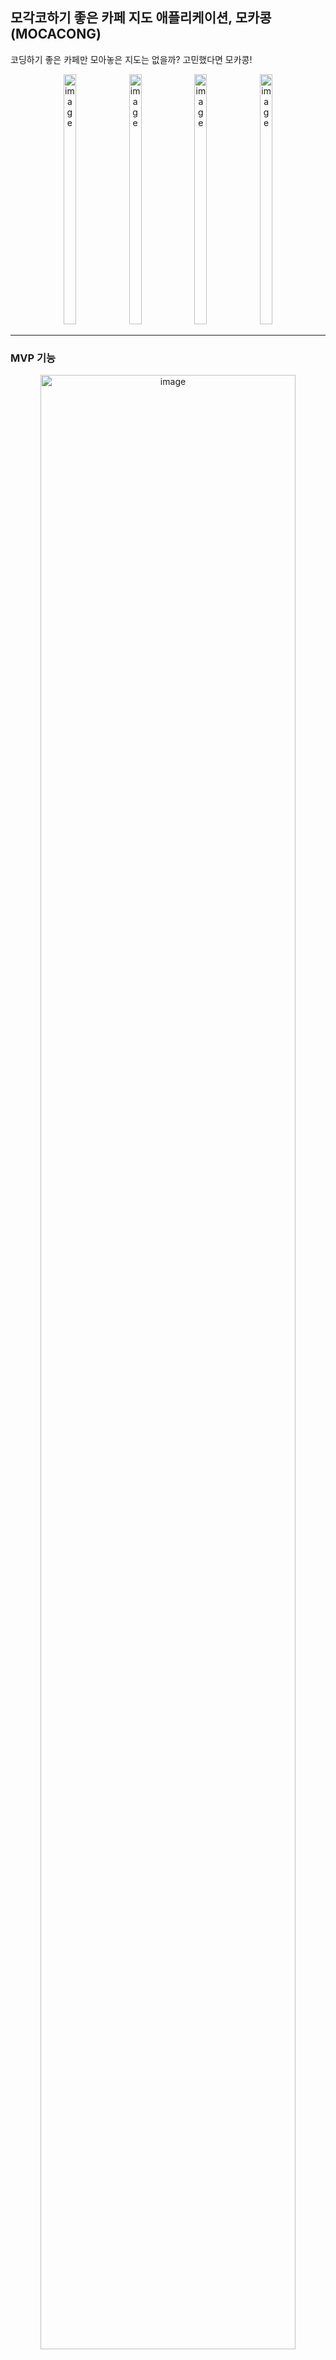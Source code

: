 ## 모각코하기 좋은 카페 지도 애플리케이션, 모카콩(MOCACONG)

코딩하기 좋은 카페만 모아놓은 지도는 없을까? 고민했다면 모카콩!  

<p align="center">
  <img width="20%" height="400" alt="image" src="https://github.com/mocacong/Mocacong-Backend/assets/57135043/b8510091-a49a-439d-b067-eb92afe282ab">
  <img width="20%" height="400" alt="image" src="https://github.com/mocacong/Mocacong-Backend/assets/57135043/ed9d723f-8161-4de4-9dae-3cfc2eea43b1">
  <img width="20%" height="400" alt="image" src="https://github.com/mocacong/Mocacong-Backend/assets/57135043/614c6e44-9199-4042-9f29-b90f659dc613"> 
  <img width="20%" height="400" alt="image" src="https://github.com/mocacong/Mocacong-Backend/assets/57135043/a81d4fbd-a4a4-4ebb-bc63-c8e0e815e2cb">
</p>


- - - 

### MVP 기능
<p align="center">
  <img width="90%" alt="image" src="https://github.com/mocacong/Mocacong-Backend/assets/57135043/328495c2-4332-45b5-b052-359c1ed4cbd2">
</p>

- - - 

### 사용 기술스택
- `Language`: Java 11, JUnit 5
- `Framework`: Spring Boot 2.7.9
- `ORM`: JPA (Spring Data JPA)
- `Deploy`: Github Actions, Docker CI/CD
- `Logging`: Logback, AWS Cloudwatch, AWS Lambda, Slack API
- `API Docs`: SpringDoc Swagger 3
- `Performance Test`: nGrinder

- - - 

### ERD
<p align="center">
  <img width="90%" alt="image" src="https://github.com/mocacong/Mocacong-Backend/assets/57135043/1def43a1-9271-4b1f-947a-0ff8ad07f77d">
</p>

- - - 

### 서비스 아키텍처
<p align="center">
  <img width="90%" alt="image" src="https://github.com/mocacong/Mocacong-Backend/assets/57135043/27e4efcd-1d2e-4aca-a7c2-d655dede951a">
</p>
